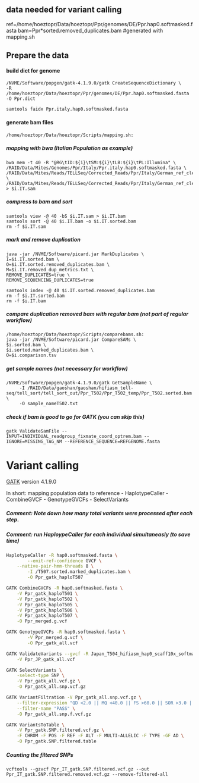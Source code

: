 ## data needed for variant calling
ref=/home/hoeztopr/Data/hoeztopr/Ppr/genomes/DE/Ppr.hap0.softmasked.fasta
bam=Ppr*sorted.removed_duplicates.bam #generated with mapping.sh

## Prepare the data
#### build dict for genome
```
/NVME/Software/popgen/gatk-4.1.9.0/gatk CreateSequenceDictionary \
-R /home/hoeztopr/Data/hoeztopr/Ppr/genomes/DE/Ppr.hap0.softmasked.fasta -O Ppr.dict
```
```
samtools faidx Ppr.italy.hap0.softmasked.fasta
```
#### generate bam files 
```
/home/hoeztopr/Data/hoeztopr/Scripts/mapping.sh:
```
##### mapping with bwa (Italian Population as example)
```
bwa mem -t 40 -R "@RG\tID:${i}\tSM:${i}\tLB:${i}\tPL:Illumina" \
/RAID/Data/Mites/Genomes/Ppr/Italy/Ppr.italy.hap0.softmasked.fasta \
/RAID/Data/Mites/Reads/TELLSeq/Corrected_Reads/Ppr/Italy/German_ref_cleanReads/03Italy_R2_${i}_raw_val_2.fq.gz \
/RAID/Data/Mites/Reads/TELLSeq/Corrected_Reads/Ppr/Italy/German_ref_cleanReads/03Italy_R1_${i}_raw_val_1.fq.gz > $i.IT.sam
```
##### compress to bam and sort
```
samtools view -@ 40 -bS $i.IT.sam > $i.IT.bam
samtools sort -@ 40 $i.IT.bam -o $i.IT.sorted.bam
rm -f $i.IT.sam
```
##### mark and remove duplication
```
java -jar /NVME/Software/picard.jar MarkDuplicates \
I=$i.IT.sorted.bam \
O=$i.IT.sorted.removed_duplicates.bam \
M=$i.IT.removed_dup_metrics.txt \
REMOVE_DUPLICATES=true \
REMOVE_SEQUENCING_DUPLICATES=true
```
```
samtools index -@ 40 $i.IT.sorted.removed_duplicates.bam
rm -f $i.IT.sorted.bam
rm -f $i.IT.bam
```
##### compare duplication removed bam with regular bam (not part of regular workflow)
```
/home/hoeztopr/Data/hoeztopr/Scripts/comparebams.sh:
java -jar /NVME/Software/picard.jar CompareSAMs \
$i.sorted.bam \
$i.sorted.marked_duplicates.bam \
O=$i.comparison.tsv
```
##### get sample names (not necessary for workflow)
```
/NVME/Software/popgen/gatk-4.1.9.0/gatk GetSampleName \
     -I /RAID/Data/gaoshan/gaoshan/hifiasm_tell-seq/tell_sort/tell_sort_out/Ppr_T502/Ppr_T502_temp/Ppr_T502.sorted.bam \
     -O sample_nameT502.txt
```
##### check if bam is good to go for GATK (you can skip this)
```
gatk ValidateSamFile --INPUT=INDIVIDUAL_readgroup_fixmate_coord_optrem.bam --IGNORE=MISSING_TAG_NM --REFERENCE_SEQUENCE=REFGENOME.fasta
```

# Variant calling

[GATK](https://gatk.broadinstitute.org/hc/en-us) version 4.1.9.0

In short: mapping population data to reference - HaplotypeCaller - CombineGVCF - GenotypeGVCFs - SelectVariants
##### Comment: Note down how many total variants were processed after each step.
##### Comment: run HaploypeCaller for each individual simultaneasly (to save time)
```sh
HaplotypeCaller -R hap0.softmasked.fasta \
        --emit-ref-confidence GVCF \
	--native-pair-hmm-threads 8 \
        -I /T507.sorted.marked_duplicates.bam \
        -O Ppr_gatk_haploT507
```

```sh
GATK CombineGVCFs -R hap0.softmasked.fasta \
	-V Ppr_gatk_haploT501 \
	-V Ppr_gatk_haploT502 \
	-V Ppr_gatk_haploT505 \
	-V Ppr_gatk_haploT506 \
	-V Ppr_gatk_haploT507 \
	-O Ppr_merged.g.vcf
```

```sh
GATK GenotypeGVCFs -R hap0.softmasked.fasta \
        -V Ppr_merged.g.vcf \
        -O Ppr_gatk_all.vcf
```

```sh
GATK ValidateVariants --gvcf -R Japan_T504_hifiasm_hap0_scaff10x_softmask.fa \
	-V Ppr_JP_gatk_all.vcf
```

```sh
GATK SelectVariants \
	-select-type SNP \
	-V Ppr_gatk_all.vcf.gz \
	-O Ppr_gatk_all.snp.vcf.gz
```

```sh
GATK VariantFiltration -V Ppr_gatk_all.snp.vcf.gz \
	--filter-expression "QD <2.0 || MQ <40.0 || FS >60.0 || SOR >3.0 || ReadPosRankSum < -8.0 || MQRankSum < -12.5" \
	--filter-name "PASS" \
	-O Ppr_gatk_all.snp.f.vcf.gz
```

```sh
GATK VariantsToTable \
	-V Ppr_gatk.SNP.filtered.vcf.gz \
	-F CHROM -F POS -F REF -F ALT -F MULTI-ALLELIC -F TYPE -GF AD \
	-O Ppr_gatk.SNP.filtered.table
```

##### Counting the filtered SNPs
```
vcftools --gzvcf Ppr_IT_gatk.SNP.filtered.vcf.gz --out Ppr_IT_gatk.SNP.filtered.removed.vcf.gz --remove-filtered-all
```
